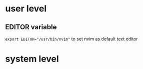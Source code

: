 # user level
## EDITOR variable
`export EDITOR="/usr/bin/nvim"`
to set nvim as default text editor
# system level

